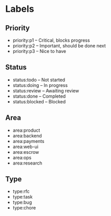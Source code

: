 # Labels

## Priority
- priority:p1 – Critical, blocks progress
- priority:p2 – Important, should be done next
- priority:p3 – Nice to have

## Status
- status:todo – Not started
- status:doing – In progress
- status:review – Awaiting review
- status:done – Completed
- status:blocked – Blocked

## Area
- area:product
- area:backend
- area:payments
- area:web-ui
- area:escrow
- area:ops
- area:research

## Type
- type:rfc
- type:task
- type:bug
- type:chore
